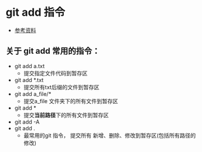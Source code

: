 # git add 指令
* [参考资料](https://git-scm.com/docs/git-add)

## 关于 git add 常用的指令： 
* git add a.txt
	* 提交指定文件代码到暂存区
* git add *.txt
	* 提交所有txt后缀的文件到暂存区
* git add a_file/*
	* 提交a_file 文件夹下的所有文件到暂存区
* git add *
	* 提交**当前路径**下的所有文件到暂存区
* git add -A
* git add .
	* 最常用的git 指令， 提交所有 新增、删除、修改到暂存区(包括所有路径的修改)
